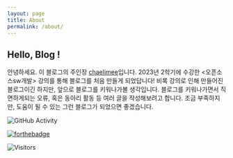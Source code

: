 ```yaml
---
layout: page
title: About
permalink: /about/
---
```


## Hello, Blog !

안녕하세요. 이 블로그의 주인장 [chaelimee](https://github.com/chaelimee)입니다. 2023년 2학기에 수강한 <오픈소스sw개발> 강의를 통해 블로그를 처음 만들게 되었답니다! 비록 강의로 인해 만들어진 블로그이긴 하지만, 앞으로 블로그를 키워나가볼 생각입니다. 블로그를 키워나가면서 직면하게되는 오류, 혹은 동아리 활동 등 여러 글을 작성해보려고 합니다. 조금 부족하지만, 도움이 될 수 있는 그런 블로그가 되었으면 좋겠습니다. 

![GitHub Activity](https://img.shields.io/github/commit-activity/w/chaelimee/chaelimee.github.io)

[![forthebadge](https://forthebadge.com/images/badges/built-with-love.svg)](https://forthebadge.com)


![Visitors](https://visitor-badge.laobi.icu/badge?page_id=chaelimee.chaelimee.github.io)



